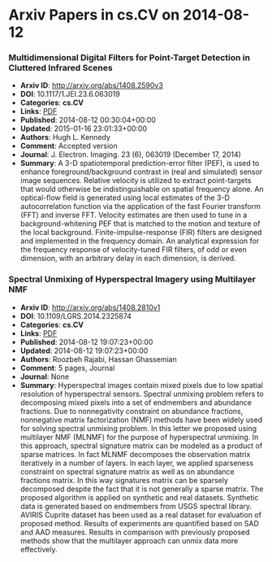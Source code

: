 # Arxiv Papers in cs.CV on 2014-08-12
### Multidimensional Digital Filters for Point-Target Detection in Cluttered Infrared Scenes
- **Arxiv ID**: http://arxiv.org/abs/1408.2590v3
- **DOI**: 10.1117/1.JEI.23.6.063019
- **Categories**: **cs.CV**
- **Links**: [PDF](http://arxiv.org/pdf/1408.2590v3)
- **Published**: 2014-08-12 00:30:04+00:00
- **Updated**: 2015-01-16 23:01:33+00:00
- **Authors**: Hugh L. Kennedy
- **Comment**: Accepted version
- **Journal**: J. Electron. Imaging. 23 (6), 063019 (December 17, 2014)
- **Summary**: A 3-D spatiotemporal prediction-error filter (PEF), is used to enhance foreground/background contrast in (real and simulated) sensor image sequences. Relative velocity is utilized to extract point-targets that would otherwise be indistinguishable on spatial frequency alone. An optical-flow field is generated using local estimates of the 3-D autocorrelation function via the application of the fast Fourier transform (FFT) and inverse FFT. Velocity estimates are then used to tune in a background-whitening PEF that is matched to the motion and texture of the local background. Finite-impulse-response (FIR) filters are designed and implemented in the frequency domain. An analytical expression for the frequency response of velocity-tuned FIR filters, of odd or even dimension, with an arbitrary delay in each dimension, is derived.



### Spectral Unmixing of Hyperspectral Imagery using Multilayer NMF
- **Arxiv ID**: http://arxiv.org/abs/1408.2810v1
- **DOI**: 10.1109/LGRS.2014.2325874
- **Categories**: **cs.CV**
- **Links**: [PDF](http://arxiv.org/pdf/1408.2810v1)
- **Published**: 2014-08-12 19:07:23+00:00
- **Updated**: 2014-08-12 19:07:23+00:00
- **Authors**: Roozbeh Rajabi, Hassan Ghassemian
- **Comment**: 5 pages, Journal
- **Journal**: None
- **Summary**: Hyperspectral images contain mixed pixels due to low spatial resolution of hyperspectral sensors. Spectral unmixing problem refers to decomposing mixed pixels into a set of endmembers and abundance fractions. Due to nonnegativity constraint on abundance fractions, nonnegative matrix factorization (NMF) methods have been widely used for solving spectral unmixing problem. In this letter we proposed using multilayer NMF (MLNMF) for the purpose of hyperspectral unmixing. In this approach, spectral signature matrix can be modeled as a product of sparse matrices. In fact MLNMF decomposes the observation matrix iteratively in a number of layers. In each layer, we applied sparseness constraint on spectral signature matrix as well as on abundance fractions matrix. In this way signatures matrix can be sparsely decomposed despite the fact that it is not generally a sparse matrix. The proposed algorithm is applied on synthetic and real datasets. Synthetic data is generated based on endmembers from USGS spectral library. AVIRIS Cuprite dataset has been used as a real dataset for evaluation of proposed method. Results of experiments are quantified based on SAD and AAD measures. Results in comparison with previously proposed methods show that the multilayer approach can unmix data more effectively.



